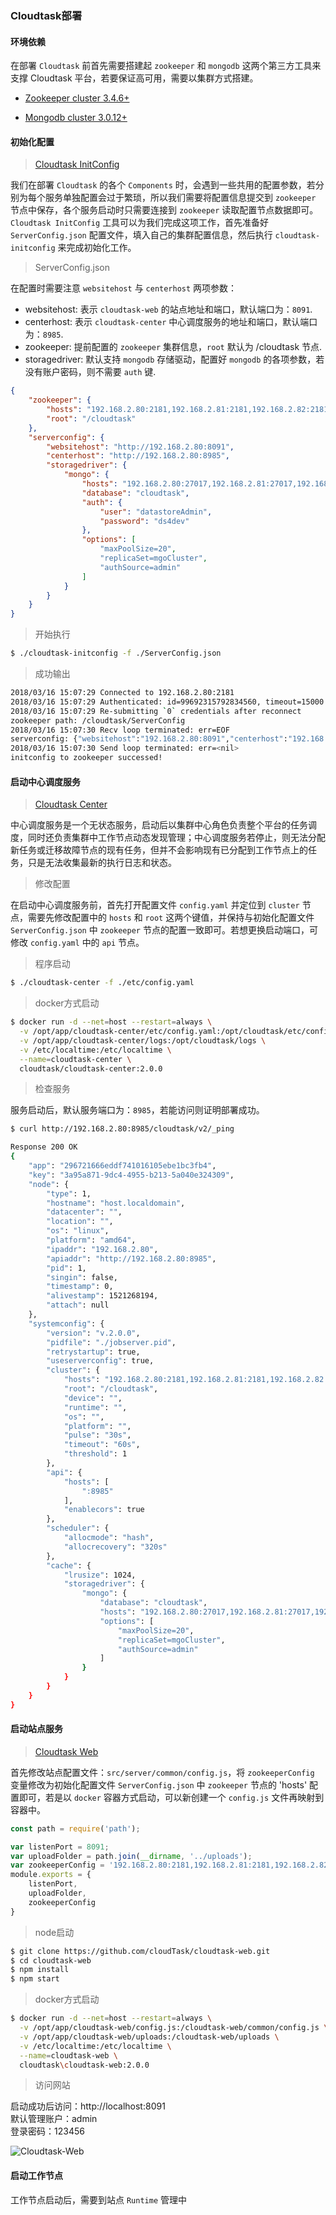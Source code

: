 ### Cloudtask部署

#### 环境依赖

在部署 `Cloudtask` 前首先需要搭建起 `zookeeper` 和 `mongodb` 这两个第三方工具来支撑 Cloudtask 平台，若要保证高可用，需要以集群方式搭建。 

- [Zookeeper cluster 3.4.6+](https://zookeeper.apache.org)   

- [Mongodb cluster 3.0.12+](https://www.mongodb.com)  

#### 初始化配置 

> [Cloudtask InitConfig](https://github.com/cloudtask/cloudtask-initconfig)

我们在部署 `Cloudtask` 的各个 `Components` 时，会遇到一些共用的配置参数，若分别为每个服务单独配置会过于繁琐，所以我们需要将配置信息提交到 `zookeeper` 节点中保存，各个服务启动时只需要连接到 `zookeeper` 读取配置节点数据即可。   
`Cloudtask InitConfig` 工具可以为我们完成这项工作，首先准备好 `ServerConfig.json` 配置文件，填入自己的集群配置信息，然后执行 `cloudtask-initconfig` 来完成初始化工作。

> ServerConfig.json

在配置时需要注意 `websitehost` 与 `centerhost` 两项参数：

- websitehost: 表示 `cloudtask-web` 的站点地址和端口，默认端口为：`8091`.
- centerhost: 表示 `cloudtask-center` 中心调度服务的地址和端口，默认端口为：`8985`.
- zookeeper: 提前配置的 `zookeeper` 集群信息，`root` 默认为 /cloudtask 节点.
- storagedriver: 默认支持 `mongodb` 存储驱动，配置好 `mongodb` 的各项参数，若没有账户密码，则不需要 `auth` 键.

``` json
{
    "zookeeper": {
        "hosts": "192.168.2.80:2181,192.168.2.81:2181,192.168.2.82:2181",
        "root": "/cloudtask"
    },
    "serverconfig": {
        "websitehost": "http://192.168.2.80:8091",
        "centerhost": "http://192.168.2.80:8985",
        "storagedriver": {
            "mongo": {
                "hosts": "192.168.2.80:27017,192.168.2.81:27017,192.168.2.82:27017",
                "database": "cloudtask",
                "auth": {
                    "user": "datastoreAdmin",
                    "password": "ds4dev"
                },
                "options": [
                    "maxPoolSize=20",
                    "replicaSet=mgoCluster",
                    "authSource=admin"
                ]
            }
        }
    }
}
```

> 开始执行

``` bash
$ ./cloudtask-initconfig -f ./ServerConfig.json
```

> 成功输出

``` bash
2018/03/16 15:07:29 Connected to 192.168.2.80:2181
2018/03/16 15:07:29 Authenticated: id=99692315792834560, timeout=15000
2018/03/16 15:07:29 Re-submitting `0` credentials after reconnect
zookeeper path: /cloudtask/ServerConfig
2018/03/16 15:07:30 Recv loop terminated: err=EOF
serverconfig: {"websitehost":"192.168.2.80:8091","centerhost":"192.168.2.80:8985","storagedriver":{"mongo":{"auth":{"password":"ds4dev","user":"datastoreAdmin"},"database":"cloudtask","hosts":"192.168.2.80:27017,192.168.2.81:27017,192.168.2.82:27017","options":["maxPoolSize=20","replicaSet=mgoCluster","authSource=admin"]}}}
2018/03/16 15:07:30 Send loop terminated: err=<nil>
initconfig to zookeeper successed!
```

#### 启动中心调度服务 

> [Cloudtask Center](https://github.com/cloudtask/cloudtask-center) 

中心调度服务是一个无状态服务，启动后以集群中心角色负责整个平台的任务调度，同时还负责集群中工作节点动态发现管理；中心调度服务若停止，则无法分配新任务或迁移故障节点的现有任务，但并不会影响现有已分配到工作节点上的任务，只是无法收集最新的执行日志和状态。

> 修改配置

  在启动中心调度服务前，首先打开配置文件 `config.yaml` 并定位到 `cluster` 节点，需要先修改配置中的 `hosts` 和 `root` 这两个键值，并保持与初始化配置文件 `ServerConfig.json` 中 `zookeeper` 节点的配置一致即可。若想更换启动端口，可修改 `config.yaml` 中的 `api` 节点。


> 程序启动

``` bash
$ ./cloudtask-center -f ./etc/config.yaml
```

> docker方式启动

``` bash
$ docker run -d --net=host --restart=always \
  -v /opt/app/cloudtask-center/etc/config.yaml:/opt/cloudtask/etc/config.yaml \
  -v /opt/app/cloudtask-center/logs:/opt/cloudtask/logs \
  -v /etc/localtime:/etc/localtime \
  --name=cloudtask-center \
  cloudtask/cloudtask-center:2.0.0
```
> 检查服务

服务启动后，默认服务端口为：`8985`，若能访问则证明部署成功。

``` bash
$ curl http://192.168.2.80:8985/cloudtask/v2/_ping

Response 200 OK
{
	"app": "296721666eddf741016105ebe1bc3fb4",
	"key": "3a95a871-9dc4-4955-b213-5a040e324309",
	"node": {
		"type": 1,
		"hostname": "host.localdomain",
		"datacenter": "",
		"location": "",
		"os": "linux",
		"platform": "amd64",
		"ipaddr": "192.168.2.80",
		"apiaddr": "http://192.168.2.80:8985",
		"pid": 1,
		"singin": false,
		"timestamp": 0,
		"alivestamp": 1521268194,
		"attach": null
	},
	"systemconfig": {
		"version": "v.2.0.0",
		"pidfile": "./jobserver.pid",
		"retrystartup": true,
		"useserverconfig": true,
		"cluster": {
			"hosts": "192.168.2.80:2181,192.168.2.81:2181,192.168.2.82:2181",
			"root": "/cloudtask",
			"device": "",
			"runtime": "",
			"os": "",
			"platform": "",
			"pulse": "30s",
			"timeout": "60s",
			"threshold": 1
		},
		"api": {
			"hosts": [
				":8985"
			],
			"enablecors": true
		},
		"scheduler": {
			"allocmode": "hash",
			"allocrecovery": "320s"
		},
		"cache": {
			"lrusize": 1024,
			"storagedriver": {
				"mongo": {
					"database": "cloudtask",
					"hosts": "192.168.2.80:27017,192.168.2.81:27017,192.168.2.82:27017",
					"options": [
						"maxPoolSize=20",
						"replicaSet=mgoCluster",
                        "authSource=admin"
					]
				}
			}
		}
	}
}
```

#### 启动站点服务

> [Cloudtask Web](https://github.com/cloudtask/cloudtask-web) 

首先修改站点配置文件：`src/server/common/config.js`，将 `zookeeperConfig` 变量修改为初始化配置文件 `ServerConfig.json` 中 `zookeeper` 节点的 'hosts' 配置即可，若是以 `docker` 容器方式启动，可以新创建一个 `config.js` 文件再映射到容器中。

``` javascript
const path = require('path');

var listenPort = 8091;
var uploadFolder = path.join(__dirname, '../uploads');
var zookeeperConfig = '192.168.2.80:2181,192.168.2.81:2181,192.168.2.82:2181';
module.exports = {
    listenPort,
    uploadFolder,
    zookeeperConfig
}
```

> node启动

``` bash
$ git clone https://github.com/cloudTask/cloudtask-web.git
$ cd cloudtask-web
$ npm install
$ npm start
```

> docker方式启动

``` bash
$ docker run -d --net=host --restart=always \
  -v /opt/app/cloudtask-web/config.js:/cloudtask-web/common/config.js \
  -v /opt/app/cloudtask-web/uploads:/cloudtask-web/uploads \
  -v /etc/localtime:/etc/localtime \
  --name=cloudtask-web \
  cloudtask\cloudtask-web:2.0.0 
```
> 访问网站

启动成功后访问：http://localhost:8091   
默认管理账户：admin   
登录密码：123456   

![Cloudtask-Web](https://raw.githubusercontent.com/CloudTask/cloudtask-web/master/screenshots/login.png)

#### 启动工作节点

工作节点启动后，需要到站点 `Runtime` 管理中

